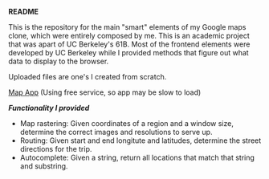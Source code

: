 **README**

This is the repository for the main "smart" elements of my Google maps clone, which were entirely composed by me. This is an academic project that was apart of UC Berkeley's 61B. Most of the frontend elements were developed by UC Berkeley while I provided methods that figure out what data to display to the browser.

Uploaded files are one's I created from scratch.

[Map App](http://mapsproj.herokuapp.com) (Using free service, so app may be slow to load)

***Functionality I provided***
 - Map rastering: Given coordinates of a region and a window size, determine the correct images and resolutions to serve up.
 - Routing: Given start and end longitute and latitudes, determine the street directions for the trip. 
 - Autocomplete: Given a string, return all locations that match that string and substring. 
